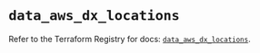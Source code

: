 # `data_aws_dx_locations`

Refer to the Terraform Registry for docs: [`data_aws_dx_locations`](https://registry.terraform.io/providers/hashicorp/aws/6.9.0/docs/data-sources/dx_locations).
